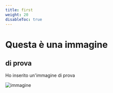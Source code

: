 ```yaml
---
title: first
weight: 20
disableToc: true
---
```


# Questa è una immagine

## di prova

Ho inserito un'immagine di prova

![immagine](/it/content/01.basics/02.second/images/logoYTsfondo.png)